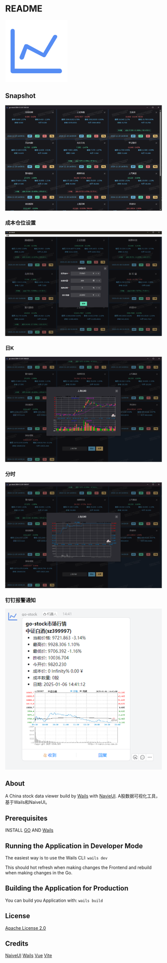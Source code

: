 # README

![Wails and NaiveUI](./build/appicon.png)


## Snapshot
![img_1.png](build/screenshot/img_1.png)
### 成本仓位设置
![img.png](build/screenshot/img_4.png)
### 日K
![img_2.png](build/screenshot/img_2.png)
### 分时
![img_3.png](build/screenshot/img_3.png)
### 钉钉报警通知
![img_4.png](build/screenshot/img_5.png)


## About

A China stock data viewer build by  [Wails](https://wails.io/) with [NavieUI](https://www.naiveui.com/).
A股数据可视化工具，基于Wails和NaiveUI。

## Prerequisites
INSTALL [GO](https://golang.org) AND [Wails](https://wails.io/)

## Running the Application in Developer Mode
The easiest way is to use the Wails CLI: `wails dev`

This should hot refresh when making changes the Frontend and rebuild when making changes in the Go.

## Building the Application for Production
 
You can build you Application with: `wails build`


## License
[Apache License 2.0](LICENSE)

## Credits
[NaiveUI](https://www.naiveui.com/)
[Wails](https://wails.io/)
[Vue](https://vuejs.org/)
[Vite](https://vitejs.dev/)